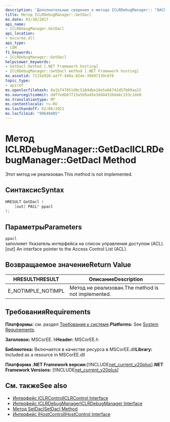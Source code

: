 ```yaml
---
description: 'Дополнительные сведения о методе ICLRDebugManager:: "DACL"'
title: Метод ICLRDebugManager::GetDacl
ms.date: 03/30/2017
api_name:
- ICLRDebugManager.GetDacl
api_location:
- mscoree.dll
api_type:
- COM
f1_keywords:
- ICLRDebugManager::GetDacl
helpviewer_keywords:
- GetDacl method [.NET Framework hosting]
- ICLRDebugManager::GetDacl method [.NET Framework hosting]
ms.assetid: 7115e920-aaff-440a-824e-39497139c6f6
topic_type:
- apiref
ms.openlocfilehash: 8a1b747851d0c5104dbe18e5a66742d57b09aa22
ms.sourcegitcommit: ddf7edb67715a5b9a45e3dd44536dabc153c1de0
ms.translationtype: MT
ms.contentlocale: ru-RU
ms.lasthandoff: 02/06/2021
ms.locfileid: "99649485"
---
```

# <a name="iclrdebugmanagergetdacl-method"></a><span data-ttu-id="f5f60-103">Метод ICLRDebugManager::GetDacl</span><span class="sxs-lookup"><span data-stu-id="f5f60-103">ICLRDebugManager::GetDacl Method</span></span>

<span data-ttu-id="f5f60-104">Этот метод не реализован.</span><span class="sxs-lookup"><span data-stu-id="f5f60-104">This method is not implemented.</span></span>  
  
## <a name="syntax"></a><span data-ttu-id="f5f60-105">Синтаксис</span><span class="sxs-lookup"><span data-stu-id="f5f60-105">Syntax</span></span>  
  
```cpp  
HRESULT GetDacl (  
    [out] PACL* ppacl  
);  
```  
  
## <a name="parameters"></a><span data-ttu-id="f5f60-106">Параметры</span><span class="sxs-lookup"><span data-stu-id="f5f60-106">Parameters</span></span>  

 `ppacl`  
 <span data-ttu-id="f5f60-107">заполняет Указатель интерфейса на список управления доступом (ACL).</span><span class="sxs-lookup"><span data-stu-id="f5f60-107">[out] An interface pointer to the Access Control List (ACL).</span></span>  
  
## <a name="return-value"></a><span data-ttu-id="f5f60-108">Возвращаемое значение</span><span class="sxs-lookup"><span data-stu-id="f5f60-108">Return Value</span></span>  
  
|<span data-ttu-id="f5f60-109">HRESULT</span><span class="sxs-lookup"><span data-stu-id="f5f60-109">HRESULT</span></span>|<span data-ttu-id="f5f60-110">Описание</span><span class="sxs-lookup"><span data-stu-id="f5f60-110">Description</span></span>|  
|-------------|-----------------|  
|<span data-ttu-id="f5f60-111">E_NOTIMPL</span><span class="sxs-lookup"><span data-stu-id="f5f60-111">E_NOTIMPL</span></span>|<span data-ttu-id="f5f60-112">Метод не реализован.</span><span class="sxs-lookup"><span data-stu-id="f5f60-112">The method is not implemented.</span></span>|  
  
## <a name="requirements"></a><span data-ttu-id="f5f60-113">Требования</span><span class="sxs-lookup"><span data-stu-id="f5f60-113">Requirements</span></span>  

 <span data-ttu-id="f5f60-114">**Платформы:** см. раздел [Требования к системе](../../get-started/system-requirements.md).</span><span class="sxs-lookup"><span data-stu-id="f5f60-114">**Platforms:** See [System Requirements](../../get-started/system-requirements.md).</span></span>  
  
 <span data-ttu-id="f5f60-115">**Заголовок:** MSCorEE. h</span><span class="sxs-lookup"><span data-stu-id="f5f60-115">**Header:** MSCorEE.h</span></span>  
  
 <span data-ttu-id="f5f60-116">**Библиотека:** Включается в качестве ресурса в MSCorEE.dll</span><span class="sxs-lookup"><span data-stu-id="f5f60-116">**Library:** Included as a resource in MSCorEE.dll</span></span>  
  
 <span data-ttu-id="f5f60-117">**Платформа .NET Framework версии:**[!INCLUDE[net_current_v20plus](../../../../includes/net-current-v20plus-md.md)]</span><span class="sxs-lookup"><span data-stu-id="f5f60-117">**.NET Framework Versions:** [!INCLUDE[net_current_v20plus](../../../../includes/net-current-v20plus-md.md)]</span></span>  
  
## <a name="see-also"></a><span data-ttu-id="f5f60-118">См. также</span><span class="sxs-lookup"><span data-stu-id="f5f60-118">See also</span></span>

- [<span data-ttu-id="f5f60-119">Интерфейс ICLRControl</span><span class="sxs-lookup"><span data-stu-id="f5f60-119">ICLRControl Interface</span></span>](iclrcontrol-interface.md)
- [<span data-ttu-id="f5f60-120">Интерфейс ICLRDebugManager</span><span class="sxs-lookup"><span data-stu-id="f5f60-120">ICLRDebugManager Interface</span></span>](iclrdebugmanager-interface.md)
- [<span data-ttu-id="f5f60-121">Метод SetDacl</span><span class="sxs-lookup"><span data-stu-id="f5f60-121">SetDacl Method</span></span>](iclrdebugmanager-setdacl-method.md)
- [<span data-ttu-id="f5f60-122">Интерфейс IHostControl</span><span class="sxs-lookup"><span data-stu-id="f5f60-122">IHostControl Interface</span></span>](ihostcontrol-interface.md)
